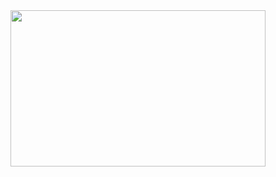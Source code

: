 
<img width="90%" height="250px" src="https://github-readme-stats.vercel.app/api/top-langs/?username=Luizgustavo2308&layout=compact&hide_border=true&title_color=C8A2C8&text_color=C8A2C8&bg_color=0d1117" />
<!--
**Luizgustavo2308/Luizgustavo2308** is a ✨ _special_ ✨ repository because its `README.md` (this file) appears on your GitHub profile.

Here are some ideas to get you started:

- 🔭 I’m currently working on ...
- 🌱 I’m currently learning ...
- 👯 I’m looking to collaborate on ...
- 🤔 I’m looking for help with ...
- 💬 Ask me about ...
- 📫 How to reach me: ...
- 😄 Pronouns: ...

